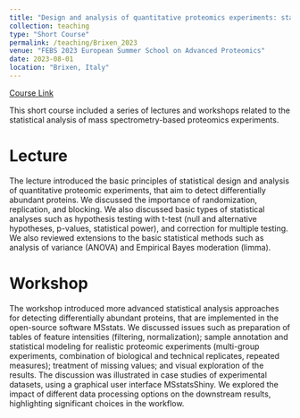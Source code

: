 ```yaml
---
title: "Design and analysis of quantitative proteomics experiments: statistical methods and case studies with MSstats"
collection: teaching
type: "Short Course"
permalink: /teaching/Brixen_2023
venue: "FEBS 2023 European Summer School on Advanced Proteomics"
date: 2023-08-01
location: "Brixen, Italy"
---
```


[Course Link](https://www.brixenproteomics.org/)

This short course included a series of lectures and workshops related to the statistical analysis of mass spectrometry-based proteomics experiments.

Lecture
======

The lecture introduced the basic principles of statistical design and analysis of quantitative proteomic experiments, that aim to detect differentially abundant proteins. We discussed the importance of randomization, replication, and blocking. We also discussed basic types of statistical analyses such as hypothesis testing with t-test (null and alternative hypotheses, p-values, statistical power), and correction for multiple testing. We also reviewed extensions to the basic statistical methods such as analysis of variance (ANOVA) and Empirical Bayes moderation (limma).

Workshop
======

The workshop introduced more advanced statistical analysis approaches for detecting differentially abundant proteins, that are implemented in the open-source software MSstats. We discussed issues such as preparation of tables of feature intensities (filtering, normalization); sample annotation and statistical modeling for realistic proteomic experiments (multi-group experiments, combination of biological and technical replicates, repeated measures); treatment of missing values; and visual exploration of the results. The discussion was illustrated in case studies of experimental datasets, using a graphical user interface MSstatsShiny. We explored the impact of different data processing options on the downstream results, highlighting significant choices in the workflow.